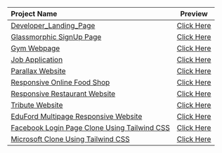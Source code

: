 

|  Project Name  |  Preview  |
|:---------------|:---------:|
|  [Developer_Landing_Page](https://github.com/psowmyaaa/Facebook-microsoft-landing_pages/tree/main/Projects/Developer_Landing_Page)  |  [Click Here](https://github.com/psowmyaaa/Facebook-microsoft-landing_pages/blob/main/Projects/Developer_Landing_Page/README.md)  |
|  [Glassmorphic SignUp Page](https://github.com/psowmyaaa/Facebook-microsoft-landing_pages/tree/main/Projects/Glassmorphic_SignUp_Page)  |  [Click Here](https://github.com/psowmyaaa/Facebook-microsoft-landing_pages/blob/main/Projects/Glassmorphic_SignUp_Page/README.md)  |
|  [Gym Webpage](https://github.com/psowmyaaa/Facebook-microsoft-landing_pages/tree/main/Projects/Gym_Webpage)  |  [Click Here](https://github.com/psowmyaaa/Facebook-microsoft-landing_pages/blob/main/Projects/Gym_Webpage/README.md)  |
|  [Job Application](https://github.com/psowmyaaa/Facebook-microsoft-landing_pages/tree/main/Projects/Job_Application)  |  [Click Here](https://github.com/psowmyaaa/Facebook-microsoft-landing_pages/blob/main/Projects/Job_Application/README.md)  |
|  [Parallax Website](https://github.com/psowmyaaa/Facebook-microsoft-landing_pages/tree/main/Projects/Parallax_Website)  |  [Click Here](https://github.com/psowmyaaa/Facebook-microsoft-landing_pages/blob/main/Projects/Parallax_Website/README.md)  |
|  [Responsive Online Food Shop](https://github.com/psowmyaaa/Facebook-microsoft-landing_pages/tree/main/Projects/Responsive_Online_Food_Shop)  |  [Click Here](https://github.com/psowmyaaa/Facebook-microsoft-landing_pages/blob/main/Projects/Responsive_Online_Food_Shop/README.md)  |
|  [Responsive Restaurant Website](https://github.com/psowmyaaa/Facebook-microsoft-landing_pages/tree/main/Projects/Responsive_Restaurant_Website)  |  [Click Here](https://github.com/psowmyaaa/Facebook-microsoft-landing_pages/blob/main/Projects/Responsive_Restaurant_Website/README.md)  |
|  [Tribute Website](https://github.com/psowmyaaa/Facebook-microsoft-landing_pages/tree/main/Projects/Tribute_Website)  |  [Click Here](https://github.com/psowmyaaa/Facebook-microsoft-landing_pages/blob/main/Projects/Tribute_Website/README.md)  |
|  [EduFord Multipage Responsive Website](https://github.com/psowmyaaa/Facebook-microsoft-landing_pages/tree/main/Projects/EduFord_Multipage_Responsive_Website)  |  [Click Here](https://github.com/psowmyaaa/Facebook-microsoft-landing_pages/blob/main/Projects/EduFord_Multipage_Responsive_Website/README.md)  |
|  [Facebook Login Page Clone Using Tailwind CSS](https://github.com/psowmyaaa/Facebook-microsoft-landing_pages/tree/main/Projects/Facebook_Login_Page_Clone)  |  [Click Here](https://github.com/psowmyaaa/Facebook-microsoft-landing_pages/blob/main/Projects/Facebook_Login_Page_Clone/README.md)  |
|  [Microsoft Clone Using Tailwind CSS](https://github.com/psowmyaaa/Facebook-microsoft-landing_pages/tree/main/Projects/Microsoft_Clone)  |  [Click Here](https://github.com/psowmyaaa/Facebook-microsoft-landing_pages/blob/main/Projects/Microsoft_Clone/README.md)  |
